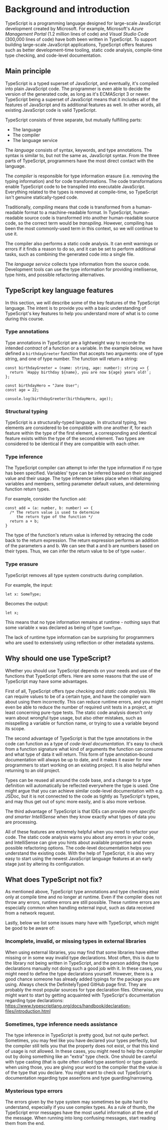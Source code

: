 # Background and introduction

TypeScript is a programming language designed for large-scale JavaScript development created by Microsoft. For example, Microsoft's *Azure Management Portal* (1.2 million lines of code) and *Visual Studio Code* (300,000 lines of code) have both been written in TypeScript. To support building large-scale JavaScript applications, TypeScript offers features such as better development-time tooling, static code analysis, compile-time type checking, and code-level documentation.

## Main principle

TypeScript is a typed superset of JavaScript, and eventually, it's compiled into plain JavaScript code. The programmer is even able to decide the version of the generated code, as long as it's ECMAScript 3 or newer. TypeScript being a superset of JavaScript means that it includes all of the features of JavaScript and its additional features as well. In other words, all existing JavaScript code is valid TypeScript.

TypeScript consists of three separate, but mutually fulfilling parts:
- The language
- The compiler
- The language service

The *language* consists of syntax, keywords, and type annotations. The syntax is similar to, but not the same as, JavaScript syntax. From the three parts of TypeScript, programmers have the most direct contact with the language.

The *compiler* is responsible for type information erasure (i.e. removing the typing information) and for code transformations. The code transformations enable TypeScript code to be transpiled into executable JavaScript. Everything related to the types is removed at compile-time, so TypeScript isn't genuine statically-typed code.

Traditionally, *compiling* means that code is transformed from a human-readable format to a machine-readable format. In TypeScript, human-readable source code is transformed into another human-readable source code, so the correct term would be *transpiling*. However, compiling has been the most commonly-used term in this context, so we will continue to use it.

The compiler also performs a static code analysis. It can emit warnings or errors if it finds a reason to do so, and it can be set to perform additional tasks, such as combining the generated code into a single file.

The *language service* collects type information from the source code. Development tools can use the type information for providing intellisense, type hints, and possible refactoring alternatives.

## TypeScript key language features

In this section, we will describe some of the key features of the TypeScript language. The intent is to provide you with a basic understanding of TypeScript's key features to help you understand more of what is to come during this course.

### Type annotations

Type annotations in TypeScript are a lightweight way to recorde the intended *contract* of a function or a variable. In the example below, we have defined a `birthdayGreeter` function that accepts two arguments: one of type string, and one of type number. The function will return a string:
```
const birthdayGreeter = (name: string, age: number): string => {
  return `Happy birthday ${name}, you are now ${age} years old!`;
};

const birthdayHero = "Jane User";
const age = 22;

console.log(birthdayGreeter(birthdayHero, age));
```

### Structural typing

TypeScript is a structurally-typed language. In structural typing, two elements are considered to be compatible with one another if, for each feature within the type of the first element, a corresponding and identical feature exists within the type of the second element. Two types are considered to be identical if they are compatible with each other.

### Type inference

The TypeScript compiler can attempt to infer the type information if no type has been specified. Variables' type can be inferred based on their assigned value and their usage. The type inference takes place when initializing variables and members, setting parameter default values, and determining function return types.

For example, consider the function `add`:
```
const add = (a: number, b: number) => {
  /* The return value is used to determine
     the return type of the function */
  return a + b;
}
```

The type of the function's return value is inferred by retracing the code back to the return expression. The return expression performs an addition of the parameters a and b. We can see that a and b are numbers based on their types. Thus, we can infer the return value to be of type `number`.

### Type erasure

TypeScript removes all type system constructs during compilation.

For example, the input:
```
let x: SomeType;
```

Becomes the output:
```
let x;
```

This means that no type information remains at runtime - nothing says that some variable x was declared as being of type `SomeType`.

The lack of runtime type information can be surprising for programmers who are used to extensively using reflection or other metadata systems.

## Why should one use TypeScript?

Whether you should use TypeScript depends on your needs and use of the functions that TypeScript offers.  Here are some reasons that the use of TypeScript may have some advantages.

First of all, TypeScript offers *type checking and static code analysis*. We can require values to be of a certain type, and have the compiler warn about using them incorrectly. This can reduce runtime errors, and you might even be able to reduce the number of required unit tests in a project, at least concerning pure-type tests. The static code analysis doesn't only warn about wrongful type usage, but also other mistakes, such as misspelling a variable or function name, or trying to use a variable beyond its scope.

The second advantage of TypeScript is that the type annotations in the code can function as a type of *code-level documentation.* It's easy to check from a function signature what kind of arguments the function can consume and what type of data it will return. This form of type annotation-bound documentation will always be up to date, and it makes it easier for new programmers to start working on an existing project. It is also helpful when returning to an old project.

Types can be reused all around the code base, and a change to a type definition will automatically be reflected everywhere the type is used. One might argue that you can achieve similar code-level documentation with e.g. JSDoc, but it is not connected to the code as tightly as TypeScript's types, and may thus get out of sync more easily, and is also more verbose.

The third advantage of TypeScript is that IDEs can provide *more specific and smarter IntelliSense* when they know exactly what types of data you are processing.

All of these features are extremely helpful when you need to refactor your code. The static code analysis warns you about any errors in your code, and IntelliSense can give you hints about available properties and even possible refactoring options. The code-level documentation helps you understand the existing code. With the help of TypeScript, it is also very easy to start using the newest JavaScript language features at an early stage just by altering its configuration.

## What does TypeScript not fix?

As mentioned above, TypeScript type annotations and type checking exist only at compile time and no longer at runtime. Even if the compiler does not throw any errors, runtime errors are still possible. These runtime errors are especially common when handling external input, such as data received from a network request.

Lastly, below we list some issues many have with TypeScript, which might be good to be aware of:

### Incomplete, invalid, or missing types in external libraries

When using external libraries, you may find that some libraries have either missing or in some way invalid type declarations. Most often, this is due to the library not being written in TypeScript, and the person adding the type declarations manually not doing such a good job with it. In these cases, you might need to define the type declarations yourself. However, there is a good chance someone has already added typings for the package you are using. Always check the DefinitelyTyped GitHub page first. They are probably the most popular sources for type declaration files. Otherwise, you might want to start by getting acquainted with TypeScript's documentation regarding type declarations:
https://www.typescriptlang.org/docs/handbook/declaration-files/introduction.html

### Sometimes, type inference needs assistance

The type inference in TypeScript is pretty good, but not quite perfect. Sometimes, you may feel like you have declared your types perfectly, but the compiler still tells you that the property does not exist, or that this kind of usage is not allowed. In these cases, you might need to help the compiler out by doing something like an "extra" type check. One should be careful with type casting (that is quite often called type assertion) or type guards: when using those, you are giving your word to the compiler that the value *is* of the type that you declare. You might want to check out TypeScript's documentation regarding type assertions and type guarding/narrowing.

### Mysterious type errors

The errors given by the type system may sometimes be quite hard to understand, especially if you use complex types. As a rule of thumb, the TypeScript error messages have the most useful information at the end of the message. When running into long confusing messages, start reading them from the end.
